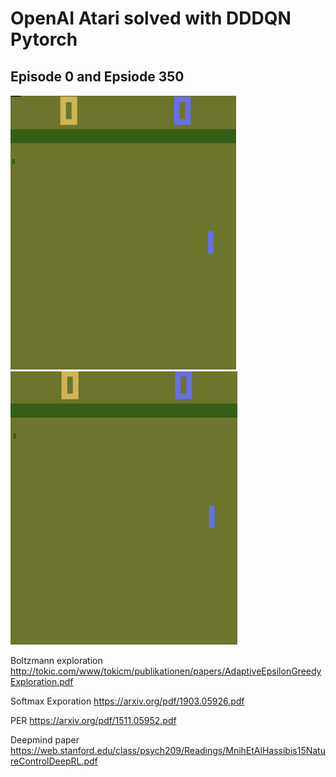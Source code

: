 # OpenAI Atari solved with DDDQN Pytorch

## Episode 0 and Epsiode 350
![](gifs/Episode_0.gif) ![](gifs/Episode_350.gif)



Boltzmann exploration
http://tokic.com/www/tokicm/publikationen/papers/AdaptiveEpsilonGreedyExploration.pdf

Softmax Exporation
https://arxiv.org/pdf/1903.05926.pdf

PER
https://arxiv.org/pdf/1511.05952.pdf

Deepmind paper
https://web.stanford.edu/class/psych209/Readings/MnihEtAlHassibis15NatureControlDeepRL.pdf
